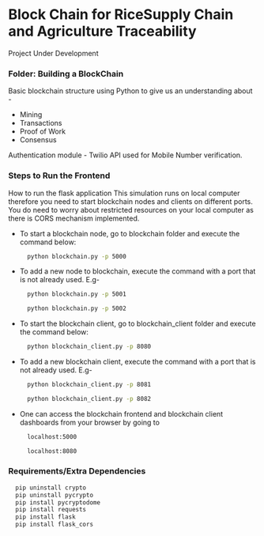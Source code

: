 # Block Chain for RiceSupply Chain and Agriculture Traceability

Project Under Development

### Folder: Building a BlockChain
Basic blockchain structure using Python to give us an understanding about - 
  - Mining
  - Transactions
  - Proof of Work
  - Consensus
 
 Authentication module - Twilio API used for Mobile Number verification.


### Steps to Run the Frontend 

How to run the flask application
This simulation runs on local computer therefore you need to start blockchain nodes and clients on different ports. You do need to worry about restricted resources on your local computer as there is CORS mechanism implemented.

  - To start a blockchain node, go to blockchain folder and execute the command below: 
    ```bash 
      python blockchain.py -p 5000
    ```
  - To add a new node to blockchain, execute the command with a port that is not already used. E.g-
    ```bash 
      python blockchain.py -p 5001
    ```
   
    ```bash 
      python blockchain.py -p 5002
    ```
  - To start the blockchain client, go to blockchain_client folder and execute the command below: 
    ```bash 
      python blockchain_client.py -p 8080
    ```
  - To add a new blockchain client, execute the command with a port that is not already used. E.g- 
    ```bash
      python blockchain_client.py -p 8081
    ```
    ```bash
      python blockchain_client.py -p 8082
    ```
  - One can access the blockchain frontend and blockchain client dashboards from your browser by going to 
    ```bash
      localhost:5000
    ```
    ```bash
      localhost:8080
    ```




### Requirements/Extra Dependencies


```bash
  pip uninstall crypto
  pip uninstall pycrypto
  pip install pycryptodome
  pip install requests
  pip install flask
  pip install flask_cors
```